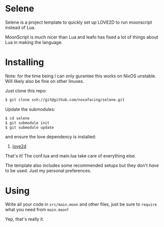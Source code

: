 # Selene

Selene is a project template to quickly set up LOVE2D to run moonscript instead of Lua.

MoonScript is much nicer than Lua and leafo has fixed a lot of things about Lua in making the language. 

# Installing

Note: for the time being I can only gurantee this works on NixOS unstable. Will likely also be fine on other linuxes.

Just clone this repo:

```sh
$ git clone ssh://git@github.com/novafacing/selene.git
```

Update the submodules:

```sh
$ cd selene
$ git submodule init
$ git submodule update
```

and ensure the love dependency is installed:

1. [love2d](https://love2d.org/)

That's it! The conf.lua and main.lua take care of everything else. 

The template also includes some recommended setups but they don't *have* to be used. Just my personal preferences.


# Using

Write all your code in `src/main.moon` and other files, just be sure to `require` what you need from `main.moon`!

Yep, that's really it.
